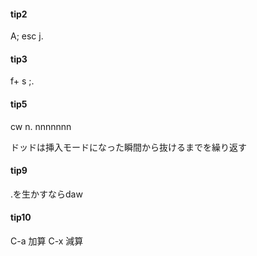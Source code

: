 #### tip2
  A; esc j.

#### tip3
  f+ s ;.

#### tip5
  cw n.
  nnnnnnn

ドッドは挿入モードになった瞬間から抜けるまでを繰り返す

#### tip9
  .を生かすならdaw

#### tip10
  C-a 加算
  C-x 減算


